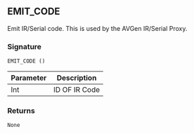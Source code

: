 ## EMIT\_CODE

Emit IR/Serial code. This is used by the AVGen IR/Serial Proxy.


### Signature

`EMIT_CODE ()`


| Parameter | Description |
| --- | --- |
| Int | ID OF IR Code |


### Returns

`None`